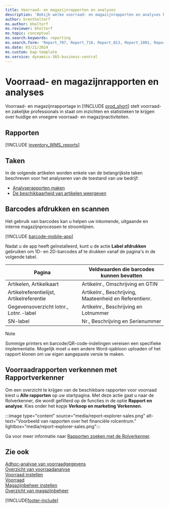 ```yaml
---
title: Voorraad- en magazijnrapporten en analyses
description: 'Bekijk welke voorraad- en magazijnrapporten en analyses beschikbaar zijn in de standaardversie van Business Central, zodat u uw bedrijf kunt volgen.'
author: brentholtorf
ms.author: bholtorf
ms.reviewer: bholtorf
ms.topic: conceptual
ms.search.keywords: reporting
ms.search.form: 'Report_707, Report_716, Report_813, Report_1001, Report_5807, Report_5808, Report_5809, Report_7313, Report_7319, Report_7320'
ms.date: 03/21/2024
ms.custom: bap-template
ms.service: dynamics-365-business-central
---
```

# <a name="inventory-and-warehouse-reports-and-analytics"></a>Voorraad- en magazijnrapporten en analyses

Voorraad- en magazijnrapportage in [!INCLUDE [prod_short](includes/prod_short.md)] stelt voorraad- en zakelijke professionals in staat om inzichten en statistieken te krijgen over huidige en vroegere voorraad- en magazijnactiviteiten.  

## <a name="reports"></a>Rapporten

[!INCLUDE [inventory_WMS_reports](includes/inventory-WMS-reports-include.md)]

## <a name="tasks"></a>Taken

In de volgende artikelen worden enkele van de belangrijkste taken beschreven voor het analyseren van de toestand van uw bedrijf:

* [Analyserapporten maken](bi-how-create-analysis-views-reports.md)  
* [De beschikbaarheid van artikelen weergeven](inventory-how-availability-overview.md)

## <a name="print-and-scan-barcodes"></a>Barcodes afdrukken en scannen

Het gebruik van barcodes kan u helpen uw inkomende, uitgaande en interne magazijnprocessen te stroomlijnen. 

[!INCLUDE [barcode-mobile-app](includes/barcode-mobile-app.md)]

Nadat u de app heeft geïnstalleerd, kunt u de actie **Label afdrukken** gebruiken om 1D- en 2D-barcodes af te drukken vanaf de pagina's in de volgende tabel.

|Pagina  |Veldwaarden die barcodes kunnen bevatten  |
|---------|---------|
|Artikelen, Artikelkaart     |Artikelnr., Omschrijving en GTIN         |
|Artikelreferentielijst, Artikelreferentie     |Artikelnr., Beschrijving, Maateenheid en Referentienr.         |
|Gegevensoverzicht lotnr., Lotnr.-label     |Artikelnr., Beschrijving en Lotnummer       |
|SN-label     |Nr., Beschrijving en Serienummer         |

> [!NOTE]
> Sommige printers en barcode/QR-code-indelingen vereisen een specifieke implementatie. Mogelijk moet u een andere Word-sjabloon uploaden of het rapport klonen om uw eigen aangepaste versie te maken.


## <a name="explore-inventory-reports-with-report-explorer"></a>Voorraadrapporten verkennen met Rapportverkenner

Om een overzicht te krijgen van de beschikbare rapporten voor voorraad kiest u **Alle rapporten** op uw startpagina. Met deze actie gaat u naar de Rolverkenner, die wordt gefilterd op de functies in de optie **Rapport en analyse**. Kies onder het kopje **Verkoop en marketing** **Verkennen**.

:::image type="content" source="media/report-explorer-sales.png" alt-text="Voorbeeld van rapporten over het financiële rolcentrum." lightbox="media/report-explorer-sales.png":::

Ga voor meer informatie naar [Rapporten zoeken met de Rolverkenner](ui-role-explorer.md).


## <a name="see-also"></a>Zie ook

[Adhoc-analyse van voorraadgegevens](ad-hoc-analysis-inventory.md)  
[Overzicht van voorraadanalyse](inventory-analytics-overview.md)   
[Voorraad instellen](inventory-setup-inventory.md)  
[Voorraad](inventory-manage-inventory.md)  
[Magazijnbeheer instellen](warehouse-setup-warehouse.md)  
[Overzicht van magazijnbeheer](design-details-warehouse-management.md)

[!INCLUDE[footer-include](includes/footer-banner.md)]
